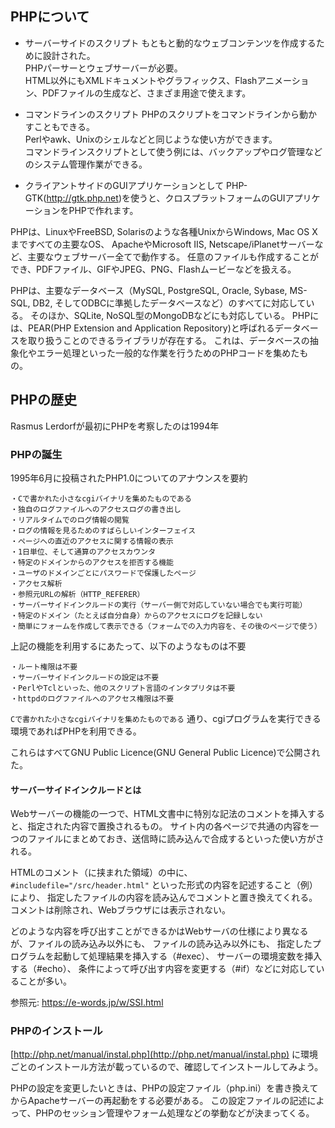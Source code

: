 ## PHPについて

- サーバーサイドのスクリプト
もともと動的なウェブコンテンツを作成するために設計された。<br>
PHPパーサーとウェブサーバーが必要。<br>
HTML以外にもXMLドキュメントやグラフィックス、Flashアニメーション、PDFファイルの生成など、さまざま用途で使えます。

- コマンドラインのスクリプト
PHPのスクリプトをコマンドラインから動かすこともできる。<br>
Perlやawk、Unixのシェルなどと同じような使い方ができます。<br>
コマンドラインスクリプトとして使う例には、バックアップやログ管理などのシステム管理作業ができる。<br>

- クライアントサイドのGUIアプリケーションとして
PHP-GTK(http://gtk.php.net)を使うと、クロスプラットフォームのGUIアプリケーションをPHPで作れます。

PHPは、LinuxやFreeBSD, Solarisのような各種UnixからWindows, Mac OS X まですべての主要なOS、 ApacheやMicrosoft IIS, Netscape/iPlanetサーバーなど、主要なウェブサーバー全てで動作する。
任意のファイルも作成することができ、PDFファイル、GIFやJPEG、PNG、Flashムービーなどを扱える。

PHPは、主要なデータベース（MySQL, PostgreSQL, Oracle, Sybase, MS-SQL, DB2, そしてODBCに準拠したデータベースなど）のすべてに対応している。
そのほか、SQLite, NoSQL型のMongoDBなどにも対応している。
PHPには、PEAR(PHP Extension and Application Repository)と呼ばれるデータベースを取り扱うことのできるライブラリが存在する。
これは、データベースの抽象化やエラー処理といった一般的な作業を行うためのPHPコードを集めたもの。

## PHPの歴史

Rasmus Lerdorfが最初にPHPを考察したのは1994年

### PHPの誕生

1995年6月に投稿されたPHP1.0についてのアナウンスを要約

```
・Cで書かれた小さなcgiバイナリを集めたものである
・独自のログファイルへのアクセスログの書き出し
・リアルタイムでのログ情報の閲覧
・ログの情報を見るためのすばらしいインターフェイス
・ページへの直近のアクセスに関する情報の表示
・1日単位、そして通算のアクセスカウンタ
・特定のドメインからのアクセスを拒否する機能
・ユーザのドメインごとにパスワードで保護したページ
・アクセス解析
・参照元URLの解析（HTTP_REFERER）
・サーバーサイドインクルードの実行（サーバー側で対応していない場合でも実行可能）
・特定のドメイン（たとえば自分自身）からのアクセスにログを記録しない
・簡単にフォームを作成して表示できる（フォームでの入力内容を、その後のページで使う）
```

上記の機能を利用するにあたって、以下のようなものは不要

```
・ルート権限は不要
・サーバーサイドインクルードの設定は不要
・PerlやTclといった、他のスクリプト言語のインタプリタは不要
・httpdのログファイルへのアクセス権限は不要
```

`Cで書かれた小さなcgiバイナリを集めたものである` 通り、cgiプログラムを実行できる環境であればPHPを利用できる。

これらはすべてGNU Public Licence(GNU General Public Licence)で公開された。

#### サーバーサイドインクルードとは

Webサーバーの機能の一つで、HTML文書中に特別な記法のコメントを挿入すると、指定された内容で置換されるもの。
サイト内の各ページで共通の内容を一つのファイルにまとめておき、送信時に読み込んで合成するといった使い方がされる。

HTMLのコメント（<!--と-->に挟まれた領域）の中に、 `#includefile="/src/header.html"` といった形式の内容を記述すること（例）により、
指定したファイルの内容を読み込んでコメントと置き換えてくれる。コメントは削除され、Webブラウザには表示されない。

どのような内容を呼び出すことができるかはWebサーバの仕様により異なるが、ファイルの読み込み以外にも、
ファイルの読み込み以外にも、
指定したプログラムを起動して処理結果を挿入する（#exec）、
サーバーの環境変数を挿入する（#echo）、
条件によって呼び出す内容を変更する（#if）などに対応していることが多い。

参照元: https://e-words.jp/w/SSI.html

### PHPのインストール

[http://php.net/manual/instal.php](http://php.net/manual/instal.php) に環境ごとのインストール方法が載っているので、確認してインストールしてみよう。

PHPの設定を変更したいときは、PHPの設定ファイル（php.ini）を書き換えてからApacheサーバーの再起動をする必要がある。
この設定ファイルの記述によって、PHPのセッション管理やフォーム処理などの挙動などが決まってくる。
